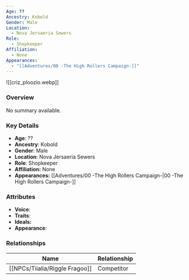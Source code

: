 ```yaml
---
Age: ??
Ancestry: Kobold
Gender: Male
Location:
  - Nova Jersaeria Sewers
Role:
  - Shopkeeper
Affiliation:
  - None
Appearances:
  - "[[Adventures/00 -The High Rollers Campaign-]]"
---
```


![[criz_ploozio.webp]]

### Overview
No summary available.

### Key Details
- **Age**: ??
- **Ancestry**: Kobold
- **Gender**: Male
- **Location**: Nova Jersaeria Sewers
- **Role**: Shopkeeper
- **Affiliation:** None
- **Appearances:** [[Adventures/00 -The High Rollers Campaign-\|00 -The High Rollers Campaign-]]

### Attributes
- **Voice**: 
- **Traits**: 
- **Ideals:** 
- **Appearance**:

### Relationships

| Name              | Relationship |
| ----------------- | ------------ |
| [[NPCs/Tiialia/Riggle Fragoo]] | Competitor   |
